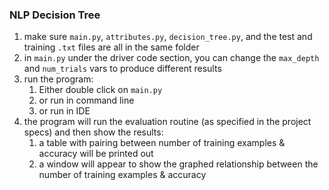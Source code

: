 ### NLP Decision Tree

1) make sure `main.py`, `attributes.py`, `decision_tree.py`, and the test and training `.txt` files are all in the same folder
2) in `main.py` under the driver code section, you can change the `max_depth` and `num_trials` vars to produce different results
3) run the program:
   1) Either double click on `main.py`
   2) or run in command line
   3) or run in IDE
4) the program will run the evaluation routine (as specified in the project specs) and then show the results:
   1) a table with pairing between number of training examples & accuracy will be printed out
   2) a window will appear to show the graphed relationship between the number of training examples & accuracy